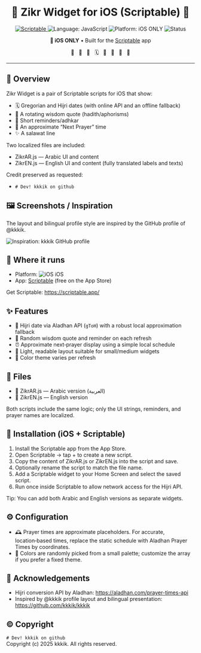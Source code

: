 <h1 align="center">📿 Zikr Widget for iOS (Scriptable) </h1>

<p align="center">
  <a href="https://scriptable.app/">
    <img alt="Scriptable" src="https://img.shields.io/badge/Scriptable-iOS-000000?logo=apple&logoColor=white&labelColor=000000&color=555555">
  </a>
  <img alt="Language: JavaScript" src="https://img.shields.io/badge/JavaScript-F7DF1E?logo=javascript&logoColor=000">
  <img alt="Platform: iOS ONLY" src="https://img.shields.io/badge/iOS-Only-000000?logo=apple&logoColor=white">
  <img alt="Status" src="https://img.shields.io/badge/Status-Active-22c55e?logo=github">
</p>

<p align="center">
  <strong> iOS ONLY</strong> • Built for the <a href="https://scriptable.app/">Scriptable</a> app
</p>

<p align="center">
  <span title="iOS">🍎</span>&nbsp;&nbsp;
  <span title="Home Screen Widget">📱</span>&nbsp;&nbsp;
  <span title="Scriptable">🧩</span>&nbsp;&nbsp;
  <span title="Hijri/Gregorian Dates">🗓️</span>&nbsp;&nbsp;
  <span title="Next Prayer">🕋</span>&nbsp;&nbsp;
  <span title="Dhikr/Reminder">🔔</span>&nbsp;&nbsp;
  <span title="Quotes">📝</span>&nbsp;&nbsp;
  <span title="Theme Colors">🎨</span>
</p>

---

## 🧭 Overview

Zikr Widget is a pair of Scriptable scripts for iOS that show:
- 🗓️ Gregorian and Hijri dates (with online API and an offline fallback)
- 📝 A rotating wisdom quote (hadith/aphorisms)
- 🔔 Short reminders/adhkar
- 🕋 An approximate “Next Prayer” time
- ✨ A salawat line

Two localized files are included:
- ZikrAR.js — Arabic UI and content
- ZikrEN.js — English UI and content (fully translated labels and texts)

Credit preserved as requested:
- `# Dev! kkkik on github`

## 🖼️ Screenshots / Inspiration

The layout and bilingual profile style are inspired by the GitHub profile of @kkkik.

![Inspiration: kkkik GitHub profile](https://sjc.microlink.io/X5iLuPZACf04ixBwPJObYtIeJEjravLFvPLpBqj3nKymRYQhWLscQZo7Nbva0gAkf4vZb_53t2RseBCFQ-9_oA.jpeg)

## 📍 Where it runs

- Platform: <img alt="iOS" src="https://img.shields.io/badge/iOS-000000?logo=apple&logoColor=white"> iOS
- App: <a href="https://scriptable.app/">Scriptable</a> (free on the App Store)

Get Scriptable: https://scriptable.app/

## ✨ Features

- 🌙 Hijri date via Aladhan API (`gToH`) with a robust local approximation fallback
- 🧠 Random wisdom quote and reminder on each refresh
- ⏰ Approximate next‑prayer display using a simple local schedule
- 📐 Light, readable layout suitable for small/medium widgets
- 🎨 Color theme varies per refresh

## 📁 Files

- 📄 ZikrAR.js — Arabic version (اﻟﻌﺮﺑﻴﺔ)
- 📄 ZikrEN.js — English version

Both scripts include the same logic; only the UI strings, reminders, and prayer names are localized.

## 🚀 Installation (iOS + Scriptable)

1. Install the Scriptable app from the App Store.
2. Open Scriptable → tap + to create a new script.
3. Copy the content of ZikrAR.js or ZikrEN.js into the script and save.
4. Optionally rename the script to match the file name.
5. Add a Scriptable widget to your Home Screen and select the saved script.
6. Run once inside Scriptable to allow network access for the Hijri API.

Tip: You can add both Arabic and English versions as separate widgets.

## ⚙️ Configuration

- 🕰️ Prayer times are approximate placeholders. For accurate, location‑based times, replace the static schedule with Aladhan Prayer Times by coordinates.
- 🎨 Colors are randomly picked from a small palette; customize the array if you prefer a fixed theme.

## 🙏 Acknowledgements

- Hijri conversion API by Aladhan: https://aladhan.com/prayer-times-api
- Inspired by @kkkik profile layout and bilingual presentation: https://github.com/kkkik/kkkik

## © Copyright

`# Dev! kkkik on github`  
Copyright (c) 2025 kkkik. All rights reserved.
